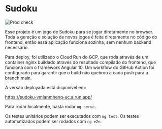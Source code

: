 # Sudoku

![Prod check](https://github.com/PMantovani/sudoku/workflows/Prod%20check/badge.svg)

Esse projeto é um jogo de Sudoku para se jogar diretamente no browser. Toda a geração e solução de novos jogos é feita diretamente no código do frontend, então essa aplicação funciona sozinha, sem nenhum backend necessário.

Para deploy, foi utilizado o Cloud Run do GCP, que roda através de um container nginx buildado através do resultado compilado do frontend, que funciona com o framework Angular 10.
Um workflow do GitHub Action foi configurado para garantir que o build não quebrou a cada push para a branch main.

A versão deployada está disponível em:

https://sudoku-vmlanmhenq-uc.a.run.app/

Para rodar localmente, basta rodar `ng serve`.

Os testes unitários podem ser executados com `ng test`.
Os testes automatizados podem ser rodados com `ng e2e`.
